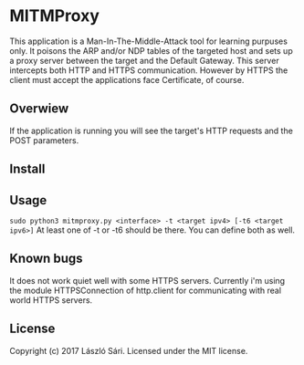 # MITMProxy

This application is a Man-In-The-Middle-Attack tool for learning purpuses only. It poisons the ARP and/or NDP tables of the targeted host and sets up a proxy server between the target and the Default Gateway. This server intercepts both HTTP and HTTPS communication. However by HTTPS the client must accept the applications face Certificate, of course.

## Overwiew

If the application is running you will see the target's HTTP requests and the POST parameters.

## Install

## Usage

`sudo python3 mitmproxy.py <interface> -t <target ipv4> [-t6 <target ipv6>]` At least one of -t or -t6 should be there. You can define both as well.

## Known bugs

It does not work quiet well with some HTTPS servers. Currently i'm using the module HTTPSConnection of http.client for communicating with real world HTTPS servers.

## License

Copyright (c) 2017 László Sári. Licensed under the MIT license.
